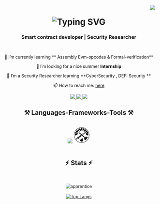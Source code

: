 <img align="right" src="https://visitor-badge.laobi.icu/badge?page_id=lhoussaineph2001.lhussaineph2001" />

<h1 align="center">
<img src="https://readme-typing-svg.herokuapp.com?font=Lora&weight=500&size=23&pause=1000&color=24F7D9&center=true&width=435&lines=Hi+There++%F0%9F%91%8B;++I'm+Lhoussaine+Ait+Aissa+!" alt="Typing SVG" />
</h1>
<h3 align="center"> Smart contract developer | Security Researcher </h3>

<br/>

<div align="center">


 🌱 I’m currently learning ** Assembly Evm-opcodes & Formal-verification** 
 
 🤔 I’m looking for a nice summer **Internship**
 
 🔭 I’m a Security Researcher learning **CyberSecurity , DEFI Security **
  
 📫 How to reach me: [here](https://www.linkedin.com/in/lhoussaine-ait-aissa-724ab9226/)
 

 </div>
<div align="center"> 
  <a href="mailto:lhoussaineprof2001@gmail.com">
    <img src="https://img.shields.io/badge/Gmail-333333?style=for-the-badge&logo=gmail&logoColor=red" />
  </a>
  <a href="https://www.linkedin.com/in/lhoussaine-ait-aissa-724ab9226/" target="_blank">
  <img src="https://img.shields.io/badge/LinkedIn-0077B5?style=for-the-badge&logo=linkedin&logoColor=white" target="_blank" />
  </a>
  <a href="https://x.com/lhoussainePh" target="_blank">
  <img src="https://img.shields.io/badge/Twitter-1DA1F2?style=for-the-badge&logo=twitter&logoColor=white" target="_blank" />
  </a>
</div>
 
<h2 align="center">⚒️ Languages-Frameworks-Tools ⚒️</h2>
<br/>
<div align="center">
    <img src="https://skillicons.dev/icons?i=python,react,git,docker,cpp,vscode,github,bash,ubuntu,mysql,solidity,html,css" />
    <img src="https://github.com/foundry-rs/.github/blob/main/profile/logo.png" style="width: 55px; height: auto; display: inline;"/>
</div>

<br/>

<h2 align="center">⚡ Stats ⚡</h2>
<br>
<!-- apprentice -->
<div align="center">

![apprentice](https://github-readme-stats.vercel.app/api?username=lhoussaineph2001&show_icons=true&theme=apprentice)<br/><br/>
[![Top Langs](https://github-readme-stats.vercel.app/api/top-langs/?username=lhoussaineph2001)](https://github.com/lhoussaineph2001/github-readme-stats)

</div>


</div>
